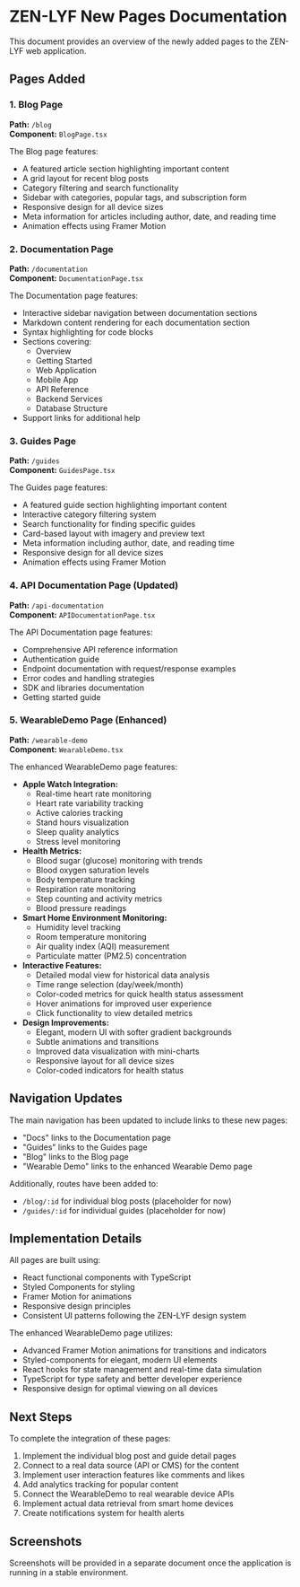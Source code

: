 # ZEN-LYF New Pages Documentation

This document provides an overview of the newly added pages to the ZEN-LYF web application.

## Pages Added

### 1. Blog Page
**Path:** `/blog`  
**Component:** `BlogPage.tsx`

The Blog page features:
- A featured article section highlighting important content
- A grid layout for recent blog posts
- Category filtering and search functionality
- Sidebar with categories, popular tags, and subscription form
- Responsive design for all device sizes
- Meta information for articles including author, date, and reading time
- Animation effects using Framer Motion

### 2. Documentation Page
**Path:** `/documentation`  
**Component:** `DocumentationPage.tsx`

The Documentation page features:
- Interactive sidebar navigation between documentation sections
- Markdown content rendering for each documentation section
- Syntax highlighting for code blocks
- Sections covering:
  - Overview
  - Getting Started
  - Web Application
  - Mobile App
  - API Reference
  - Backend Services
  - Database Structure
- Support links for additional help

### 3. Guides Page
**Path:** `/guides`  
**Component:** `GuidesPage.tsx`

The Guides page features:
- A featured guide section highlighting important content
- Interactive category filtering system
- Search functionality for finding specific guides
- Card-based layout with imagery and preview text
- Meta information including author, date, and reading time
- Responsive design for all device sizes
- Animation effects using Framer Motion

### 4. API Documentation Page (Updated)
**Path:** `/api-documentation`  
**Component:** `APIDocumentationPage.tsx`

The API Documentation page features:
- Comprehensive API reference information
- Authentication guide
- Endpoint documentation with request/response examples
- Error codes and handling strategies
- SDK and libraries documentation
- Getting started guide

### 5. WearableDemo Page (Enhanced)
**Path:** `/wearable-demo`  
**Component:** `WearableDemo.tsx`

The enhanced WearableDemo page features:
- **Apple Watch Integration:**
  - Real-time heart rate monitoring
  - Heart rate variability tracking
  - Active calories tracking
  - Stand hours visualization
  - Sleep quality analytics
  - Stress level monitoring
- **Health Metrics:**
  - Blood sugar (glucose) monitoring with trends
  - Blood oxygen saturation levels
  - Body temperature tracking
  - Respiration rate monitoring
  - Step counting and activity metrics
  - Blood pressure readings
- **Smart Home Environment Monitoring:**
  - Humidity level tracking
  - Room temperature monitoring
  - Air quality index (AQI) measurement
  - Particulate matter (PM2.5) concentration
- **Interactive Features:**
  - Detailed modal view for historical data analysis
  - Time range selection (day/week/month)
  - Color-coded metrics for quick health status assessment
  - Hover animations for improved user experience
  - Click functionality to view detailed metrics
- **Design Improvements:**
  - Elegant, modern UI with softer gradient backgrounds
  - Subtle animations and transitions
  - Improved data visualization with mini-charts
  - Responsive layout for all device sizes
  - Color-coded indicators for health status

## Navigation Updates

The main navigation has been updated to include links to these new pages:
- "Docs" links to the Documentation page
- "Guides" links to the Guides page 
- "Blog" links to the Blog page
- "Wearable Demo" links to the enhanced Wearable Demo page

Additionally, routes have been added to:
- `/blog/:id` for individual blog posts (placeholder for now)
- `/guides/:id` for individual guides (placeholder for now)

## Implementation Details

All pages are built using:
- React functional components with TypeScript
- Styled Components for styling
- Framer Motion for animations
- Responsive design principles
- Consistent UI patterns following the ZEN-LYF design system

The enhanced WearableDemo page utilizes:
- Advanced Framer Motion animations for transitions and indicators
- Styled-components for elegant, modern UI elements
- React hooks for state management and real-time data simulation
- TypeScript for type safety and better developer experience
- Responsive design for optimal viewing on all devices

## Next Steps

To complete the integration of these pages:
1. Implement the individual blog post and guide detail pages
2. Connect to a real data source (API or CMS) for the content
3. Implement user interaction features like comments and likes
4. Add analytics tracking for popular content
5. Connect the WearableDemo to real wearable device APIs
6. Implement actual data retrieval from smart home devices
7. Create notifications system for health alerts

## Screenshots

Screenshots will be provided in a separate document once the application is running in a stable environment. 